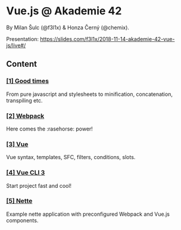 # Vue.js @ Akademie 42

By Milan Šulc (@f3l1x) & Honza Černý (@chemix).

Presentation: https://slides.com/f3l1x/2018-11-14-akademie-42-vue-js/live#/

## Content

### [[1] Good times](./1-good-times)

From pure javascript and stylesheets to minification, concatenation, transpiling etc.

### [[2] Webpack](./2-webpack)

Here comes the :rasehorse: power! 

### [[3] Vue](./3-vue)

Vue syntax, templates, SFC, filters, conditions, slots.

### [[4] Vue CLI 3](./4-vue-cli)

Start project fast and cool!

### [[5] Nette](./5-nette)

Example nette application with preconfigured Webpack and Vue.js components.
